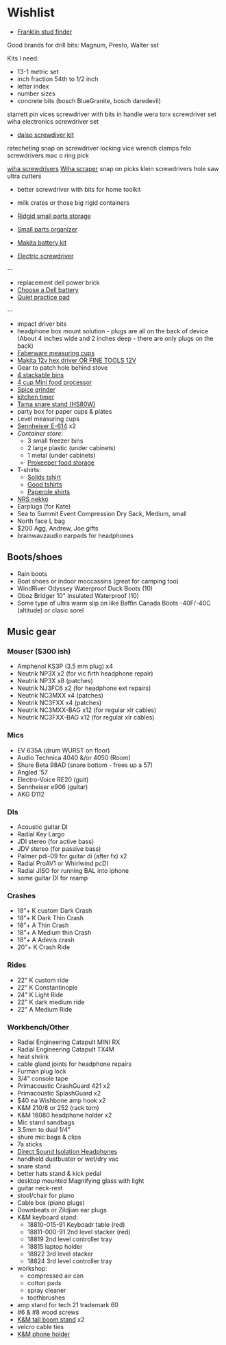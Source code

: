 # Wishlist

- [Franklin stud finder](https://www.amazon.ca/dp/B0064EICKG?linkCode=gs2&tag=basthu-20)



Good brands for drill bits: Magnum, Presto, Walter sst

Kits I need:

- 13-1 metric set
- inch fraction 54th to 1/2 inch
- letter index
- number sizes
- concrete bits (bosch BlueGranite, bosch daredevil)


starrett pin vices
screwdriver with bits in handle
wera torx screwdriver set
wiha electronics screwdriver set

- [daiso screwdiver kit](https://www.amazon.com/Daiso-Japan-Jewelers-Precision-Screwdriver/dp/B00KY6T8FS)


ratecheting snap on screwdriver
locking vice wrench
clamps
felo screwdrivers
mac o ring pick

[wiha screwdrivers](https://www.wihatools.ca/screwdrivers)
[Wiha scraper](https://www.wihatools.ca/universal-razor-edged-scraper-softfinishr-handle-with-replacement-blades)
snap on picks
klein screwdrivers
hole saw ultra cutters
- better screwdriver with bits for home toolkit


- milk crates or those big rigid containers
- [Ridgid small parts storage](https://www.homedepot.ca/product/ridgid-pro-system-gear-10-compartment-small-parts-organizer/1001386507)
- [Small parts organizer](https://www.homedepot.ca/product/hdx-interlocking-small-parts-organizer-with-adjustable-compartments-3-pack-/1001160858)
- [Makita battery kit](https://www.homedepot.com/p/Makita-18-Volt-LXT-Lithium-Ion-High-Capacity-Battery-Pack-5-0Ah-with-LED-Charge-Level-Indicator-2-Pack-BL1850B-2/206609332)
- [Electric screwdriver](https://www.amazon.ca/Makita-DF001DW-Cordless-Screwdriver-Accessory/dp/B01NC1VO3Q/ref=sr_1_6)

--

- replacement dell power brick
- [Choose a Dell battery](http://www.laptopcharge.ca/category/search/dell/xps+13+9360.aspx)
- [Quiet practice pad](https://www.timpano-percussion.com/us/prologix-pad-de-pratique-prologix-marksman-dual-12.html)

--

- impact driver bits
- headphone box mount solution - plugs are all on the back of device (About 4 inches wide and 2 inches deep - there are only plugs on the back)
- [Faberware measuring cups](https://www.amazon.ca/Farberware-Color-Measuring-Mixed-Colors/dp/B005NKJX6Y/)
- [Makita 12v hex driver OR FINE TOOLS 12V](https://www.makita.ca/index2.php?event=tool&id=3022&catid=2)
- Gear to patch hole behind stove
- [4 stackable bins](https://homedepot.ca/product/husky-12-inch-stackable-click-bin-in-grey/1000752012)
- [4 cup Mini food processor](https://www.amazon.ca/Cuisinart-CH-4BKC-Elite-Mini-Chopper/dp/B003WH9ID8/ref=dp_ob_title_kitchen)
- [Spice grinder](https://www.amazon.com/KRUPS-Electric-Coffee-Grinder-Stainless/dp/B00004SPEU)
- [kitchen timer](https://www.amazon.ca/dp/B000095RCF?ots=1&linkCode=gs2&tag=figcanada-20)
- [Tama snare stand (HS80W)](https://www.timpano-percussion.com/us/pied-de-caisse-claire-tama-roadpro-hs80w.html?id=43102689)
- party box for paper cups & plates
- Level measuring cups
- [Sennheiser E-614](http://www.economik.com/sennheiser/e-614/) x2
- *Container store:*
  - 3 small freezer bins
  - 2 large plastic (under cabinets)
  - 1 metal (under cabinets)
  - [Prokeeper food storage](https://www.containerstore.com/s/kitchen/food-storage/prokeeper-1.5-qt.-brown-sugar-container/12d?productId=11004398)
- T-shirts:
  - [Solids tshirt](https://solids.bandcamp.com/merch)
  - [Good tshirts](https://us.kowtowclothing.com/)
  - [Paperole shirts](https://www.paperole.com/)
- [NRS nekko](https://www.nrs.com/product/47310.01/nrs-neko-blunt-knife)
- Earplugs (for Kate)
- Sea to Summit Event Compression Dry Sack, Medium, small
- North face L bag
- $200 Agg, Andrew, Joe gifts
- brainwavzaudio earpads for headphones

## Boots/shoes

- Rain boots
- Boat shoes or indoor moccassins (great for camping too)
- WindRiver Odyssey Waterproof Duck Boots (10)
- Oboz Bridger 10" Insulated Waterproof (10)
- Some type of ultra warm slip on like Baffin Canada Boots -40F/-40C (altitude) or clasic sorel

## Music gear

### Mouser ($300 ish)

- Amphenol KS3P (3.5 mm plug) x4
- Neutrik NP3X x2 (for vic firth headphone repair)
- Neutrik NP3X x8 (patches)
- Neutrik NJ3FC6 x2 (for headphone ext repairs)
- Neutrik NC3MXX x4 (patches)
- Neutrik NC3FXX x4 (patches)
- Neutrik NC3MXX-BAG x12 (for regular xlr cables)
- Neutrik NC3FXX-BAG x12 (for regular xlr cables)

### Mics

- EV 635A (drum WURST on floor)
- Audio Technica 4040 &/or 4050 (Room)
- Shure Beta 98AD (snare bottom - frees up a 57)
- Angled '57
- Electro-Voice RE20 (guit)
- Sennheiser e906 (guitar)
- AKG D112

### DIs

- Acoustic guitar DI
- Radial Key Largo
- JDI stereo (for active bass)
- JDV stereo (for passive bass)
- Palmer pdi-09 for guitar di (after fx) x2
- Radial ProAV1 or Whirlwind pcDI
- Radial JISO for running BAL into iphone
- some guitar DI for reamp

### Crashes

- 18"+ K custom Dark Crash
- 18"+ K Dark Thin Crash
- 18"+ A Thin Crash
- 18"+ A Medium thin Crash
- 18"+ A Adevis crash
- 20"+ K Crash Ride

### Rides

- 22" K custom ride
- 22" K Constantinople
- 24" K Light Ride
- 22" K dark medium ride
- 22" A Medium Ride

### Workbench/Other

- Radial Engineering Catapult MINI RX
- Radial Engineering Catapult TX4M
- heat shrink
- cable gland joints for headphone repairs
- Furman plug lock
- 3/4" console tape
- Primacoustic CrashGuard 421 x2
- Primacoustic SplashGuard x2
- $40 ea Wishbone amp hook x2
- K&M 210/8 or 252 (rack tom)
- K&M 16080 headphone holder x2
- Mic stand sandbags
- 3.5mm to dual 1/4"
- shure mic bags & clips
- 7a sticks
- [Direct Sound Isolation Headphones](https://www.extremeheadphones.com/product-page/ex29-plus)
- handheld dustbuster or wet/dry vac
- snare stand
- better hats stand & kick pedal
- desktop mounted Magnifying glass with light
- guitar neck-rest
- stool/chair for piano
- Cable box (piano plugs)
- Downbeats or Zildjian ear plugs
- K&M keyboard stand:
  - 18810-015-91 Keyboadr table (red)
  - 18811-000-91 2nd level stacker (red)
  - 18819 2nd level controller tray
  - 18815 laptop holder
  - 18822 3rd level stacker
  - 18824 3rd level controller tray
- workshop:
  - compressed air can
  - cotton pads
  - spray cleaner
  - toothbrushes
- amp stand for tech 21 trademark 60
- #6 & #8 wood screws
- [K&M tall boom stand](http://www.economik.com/km/21021-black/) x2
- velcro cable ties
- [K&M phone holder](https://www.amazon.ca/dp/B00AF65OBE?tag=marcpric08-21)
